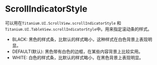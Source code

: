 # ScrollIndicatorStyle

可以用在`Titanium.UI.ScrollView.scrollIndicatorStyle`
和`Titanium.UI.TableView.scrollIndicatorStyle`中。用来指定滚动条的样式。

- BLACK: 黑色的样式条，比默认的样式略小，这种样式在白色背景上表现明显。
- DEFAULT(默认): 黑色带有白色的边框，在某些内容背景上比较实用。
- WHITE: 白色的样式条，比默认的样式略小，在黑色背景上表现明显。
